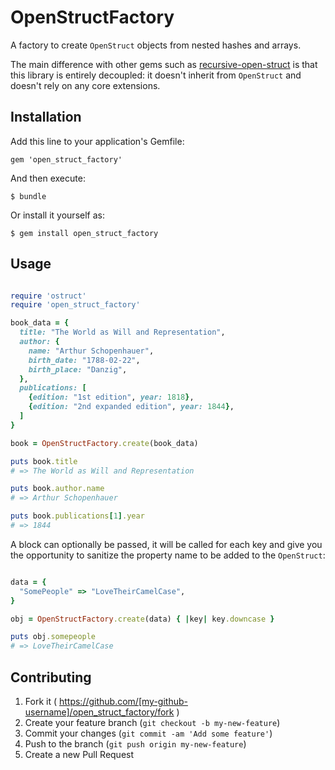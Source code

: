 # OpenStructFactory

A factory to create `OpenStruct` objects from nested hashes and arrays.

The main difference with other gems such as [recursive-open-struct](https://github.com/aetherknight/recursive-open-struct) is that this library is entirely decoupled: it doesn't inherit from `OpenStruct` and doesn't rely on any core extensions.

## Installation

Add this line to your application's Gemfile:

    gem 'open_struct_factory'

And then execute:

    $ bundle

Or install it yourself as:

    $ gem install open_struct_factory

## Usage

```ruby

require 'ostruct'
require 'open_struct_factory'

book_data = {
  title: "The World as Will and Representation",
  author: {
    name: "Arthur Schopenhauer",
    birth_date: "1788-02-22",
    birth_place: "Danzig",
  },
  publications: [
    {edition: "1st edition", year: 1818},
    {edition: "2nd expanded edition", year: 1844},
  ]
}

book = OpenStructFactory.create(book_data)

puts book.title
# => The World as Will and Representation

puts book.author.name
# => Arthur Schopenhauer

puts book.publications[1].year
# => 1844

```

A block can optionally be passed, it will be called for each key and give you the opportunity to sanitize the property name to be added to the `OpenStruct`:

```ruby

data = {
  "SomePeople" => "LoveTheirCamelCase",
}

obj = OpenStructFactory.create(data) { |key| key.downcase }

puts obj.somepeople
# => LoveTheirCamelCase

```


## Contributing

1. Fork it ( https://github.com/[my-github-username]/open_struct_factory/fork )
2. Create your feature branch (`git checkout -b my-new-feature`)
3. Commit your changes (`git commit -am 'Add some feature'`)
4. Push to the branch (`git push origin my-new-feature`)
5. Create a new Pull Request
